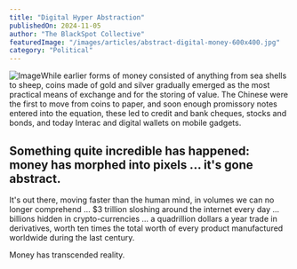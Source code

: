 ```yaml
---
title: "Digital Hyper Abstraction"
publishedOn: 2024-11-05
author: "The BlackSpot Collective"
featuredImage: "/images/articles/abstract-digital-money-600x400.jpg"
category: "Political"
---
```


![Image](/images/articles/abstract-digital-money-600x400.jpg)While earlier forms of money consisted of anything from sea shells to sheep, coins made of gold and silver gradually emerged as the most practical means of exchange and for the storing of value. The Chinese were the first to move from coins to paper, and soon enough promissory notes entered into the equation, these led to credit and bank cheques, stocks and bonds, and today Interac and digital wallets on mobile gadgets.

## Something quite incredible has happened: money has morphed into pixels ... it's gone abstract.

It's out there, moving faster than the human mind, in volumes we can no longer comprehend ... $3 trillion sloshing around the internet every day ... billions hidden in crypto-currencies ... a quadrillion dollars a year trade in derivatives, worth ten times the total worth of every product manufactured worldwide during the last century.

Money has transcended reality.
